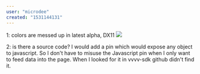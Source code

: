 ```yaml
---
user: "microdee"
created: "1531144131"
---
```


1: colors are messed up in latest alpha, DX11
![](2018-07-09%2015_44_15-Preview.png) 

2: is there a source code? I would add a pin which would expose any object to javascript. So I don't have to misuse the Javascript pin when I only want to feed data into the page. When I looked for it in vvvv-sdk github didn't find it.
